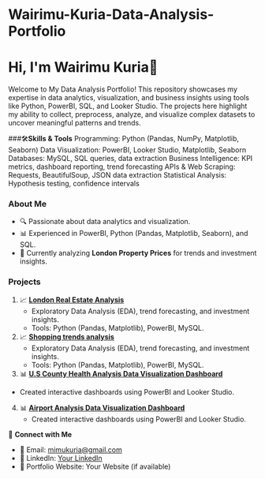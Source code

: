 # Wairimu-Kuria-Data-Analysis-Portfolio

# Hi, I'm Wairimu Kuria👋
Welcome to My Data Analysis Portfolio!
This repository showcases my expertise in data analytics, visualization, and business insights using tools like Python, PowerBI, SQL, and Looker Studio. The projects here highlight my ability to collect, preprocess, analyze, and visualize complex datasets to uncover meaningful patterns and trends.

###🛠**Skills & Tools**
Programming: Python (Pandas, NumPy, Matplotlib, Seaborn)
Data Visualization: PowerBI, Looker Studio, Matplotlib, Seaborn
Databases: MySQL, SQL queries, data extraction
Business Intelligence: KPI metrics, dashboard reporting, trend forecasting
APIs & Web Scraping: Requests, BeautifulSoup, JSON data extraction
Statistical Analysis: Hypothesis testing, confidence intervals

### About Me
- 🔍 Passionate about data analytics and visualization.
- 📊 Experienced in PowerBI, Python (Pandas, Matplotlib, Seaborn), and SQL.
- 🏡 Currently analyzing **London Property Prices** for trends and investment insights.

### Projects
1. 📈 **[London Real Estate Analysis](https://app.powerbi.com/links/FLG6JAAw8b?ctid=82cbb345-3b06-40ec-b926-136b4e97727f&pbi_source=linkShare)**
   - Exploratory Data Analysis (EDA), trend forecasting, and investment insights.
   - Tools: Python (Pandas, Matplotlib), PowerBI, MySQL.
2. 📈 **[Shopping trends analysis](https://github.com/your-username/london-real-estate)**
   - Exploratory Data Analysis (EDA), trend forecasting, and investment insights.
   - Tools: Python (Pandas, Matplotlib), PowerBI, MySQL.
3.  📊 **[U.S County Health Analysis Data Visualization Dashboard](https://github.com/your-username/data-viz-dashboard)**
   - Created interactive dashboards using PowerBI and Looker Studio.
4. 📊 **[Airport Analysis Data Visualization Dashboard](https://github.com/your-username/data-viz-dashboard)**
   - Created interactive dashboards using PowerBI and Looker Studio.

🔗 **Connect with Me**
- 📩 Email: mimukuria@gmail.com
- 💼 LinkedIn: [Your LinkedIn](https://linkedin.com/in/wairimukuria)
- 🚀 Portfolio Website: Your Website (if available)
